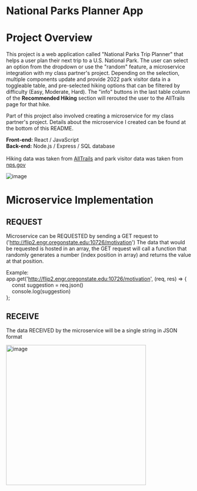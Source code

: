 # National Parks Planner App

# Project Overview

This project is a web application called "National Parks Trip Planner" that helps a user plan their next trip to a U.S. National Park. The user can select an option from the dropdown or use the "random" feature, a microservice integration with my class partner's project. Depending on the selection, multiple components update and provide 2022 park visitor data in a toggleable table, and pre-selected hiking options that can be filtered by difficulty (Easy, Moderate, Hard). The "info" buttons in the last table column of the **Recommended Hiking** section will rerouted the user to the AllTrails page for that hike.

Part of this project also involved creating a microservice for my class partner's project. Details about the microservice I created can be found at the bottom of this README.

**Front-end:** React / JavaScript <br>
**Back-end:** Node.js / Express / SQL database <br><br>
Hiking data was taken from [AllTrails](https://www.alltrails.com/) and park visitor data was taken from [nps.gov](https://irma.nps.gov/Stats/SSRSReports/Park%20Specific%20Reports/Recreation%20Visitors%20By%20Month%20(1979%20-%20Last%20Calendar%20Year)?Park=GRTE)

![image](https://user-images.githubusercontent.com/97066227/221384132-29ebafd7-fdbd-409c-9278-ad700b0d8991.png)


# Microservice Implementation

## REQUEST
 Microservice can be REQUESTED by sending a GET request to ('http://flip2.engr.oregonstate.edu:10726/motivation')
   The data that would be requested is hosted in an array, the GET request will call a function that randomly generates a number (index position in array)
   and returns the value at that position.
 
Example:
<br>app.get('http://flip2.engr.oregonstate.edu:10726/motivation', (req, res) => {
<br>&nbsp;&nbsp;&nbsp;&nbsp;const suggestion = req.json()
<br>&nbsp;&nbsp;&nbsp;&nbsp;console.log(suggestion)
<br>};

## RECEIVE
 The data RECEIVED by the microservice will be a single string in JSON format 
 
<img width="380" alt="image" src="https://user-images.githubusercontent.com/97066227/218354993-71d8b64a-b23a-4896-8d40-90f70e52a5e1.png">
